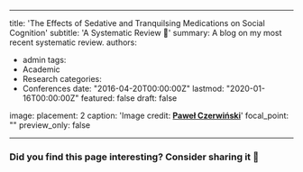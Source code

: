 
---
title: 'The Effects of Sedative and Tranquilsing Medications on Social Cognition'
subtitle: 'A Systematic Review :brain:'
summary: A blog on my most recent systematic review.
authors:
- admin
tags:
- Academic
- Research
categories:
- Conferences
date: "2016-04-20T00:00:00Z"
lastmod: "2020-01-16T00:00:00Z"
featured: false
draft: false


image:
  placement: 2
  caption: 'Image credit: [**Paweł Czerwiński**](https://unsplash.com/@pawel_czerwinski)'
  focal_point: ""
  preview_only: false
  
---






### Did you find this page interesting? Consider sharing it 🙌
